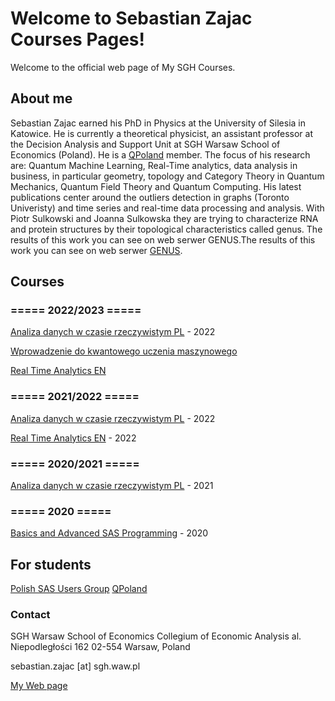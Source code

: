 # Welcome to Sebastian Zajac Courses Pages!

Welcome to the official web page of My SGH Courses.

## About me

Sebastian Zajac earned his PhD in Physics at the University of Silesia in Katowice. He is currently a theoretical physicist, an assistant professor at the Decision Analysis and Support Unit at SGH Warsaw School of Economics (Poland). He is a [QPoland](https://qworld.net/qpoland/) member. The focus of his research are: Quantum Machine Learning, Real-Time analytics, data analysis in business, in particular geometry, topology and Category Theory in Quantum Mechanics, Quantum Field Theory and Quantum Computing. His latest publications center around the outliers detection in graphs (Toronto Univeristy) and time series and real-time data processing and analysis. With Piotr Sulkowski and Joanna Sulkowska they are trying to characterize RNA and protein structures by their topological characteristics called genus. The results of this work you can see on web serwer GENUS.The results of this work you can see on web serwer [GENUS](http://genus.fuw.edu.pl).


## Courses


### ===== 2022/2023 =====
[Analiza danych w czasie rzeczywistym PL](https://sebkaz-teaching.github.io/RTA_summer2023/) -  2022

[Wprowadzenie do kwantowego uczenia maszynowego](https://sebkaz-teaching.github.io/intro_to_qml)

[Real Time Analytics EN](https://sebkaz-teaching.github.io/RealTimeEN/)

### ===== 2021/2022 =====

[Analiza danych w czasie rzeczywistym PL](https://sebkaz-teaching.github.io/RTA_summer2022/) -  2022

[Real Time Analytics EN](https://sebkaz-teaching.github.io/RealTimeEN/) -  2022


### ===== 2020/2021 =====

[Analiza danych w czasie rzeczywistym PL](https://sebkaz-teaching.github.io/RealTime/) - 2021


### ===== 2020 =====

[Basics and Advanced SAS Programming](https://sebkaz-teaching.github.io/ProgramowanieSAS/index.html) - 2020 

## For students

[Polish SAS Users Group](http://polsug.com/PolSUG_intro.pdf)
[QPoland](https://qworld.net/qpoland/)

### Contact

SGH Warsaw School of Economics 
Collegium of Economic Analysis 
al. Niepodległości 162 
02-554 Warsaw, Poland 

sebastian.zajac [at] sgh.waw.pl

[My Web page](https://sebastianzajac.pl)
